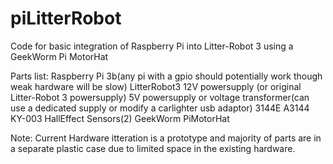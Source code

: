 # piLitterRobot
Code for basic integration of Raspberry Pi into Litter-Robot 3 using a GeekWorm Pi MotorHat

Parts list:
  Raspberry Pi 3b(any pi with a gpio should potentially work though weak hardware will be slow)
  LitterRobot3
  12V powersupply (or original Litter-Robot 3 powersupply)
  5V powersupply or voltage transformer(can use a dedicated supply or modify a carlighter usb adaptor)
  3144E A3144 KY-003 HallEffect Sensors(2)
  GeekWorm PiMotorHat
  
  
Note: Current Hardware itteration is a prototype and majority of parts are in a separate plastic case due to limited space in the existing hardware.
